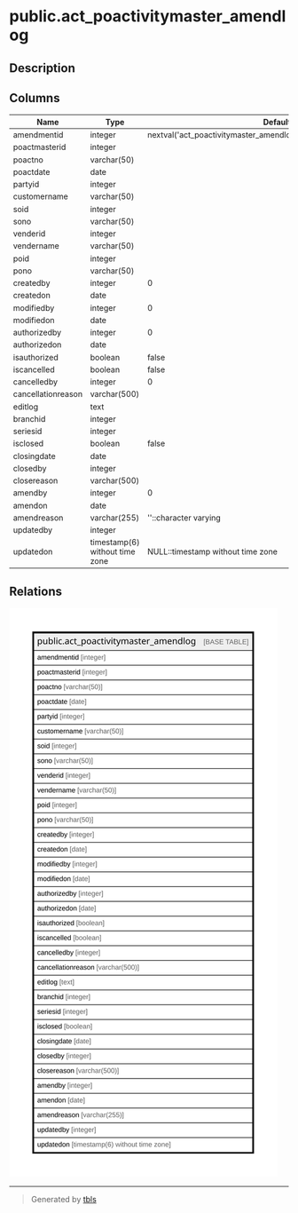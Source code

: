 # public.act_poactivitymaster_amendlog

## Description

## Columns

| Name | Type | Default | Nullable | Children | Parents | Comment |
| ---- | ---- | ------- | -------- | -------- | ------- | ------- |
| amendmentid | integer | nextval('act_poactivitymaster_amendlog_amendmentid_seq'::regclass) | false |  |  |  |
| poactmasterid | integer |  | true |  |  |  |
| poactno | varchar(50) |  | true |  |  |  |
| poactdate | date |  | true |  |  |  |
| partyid | integer |  | true |  |  |  |
| customername | varchar(50) |  | true |  |  |  |
| soid | integer |  | true |  |  |  |
| sono | varchar(50) |  | true |  |  |  |
| venderid | integer |  | true |  |  |  |
| vendername | varchar(50) |  | true |  |  |  |
| poid | integer |  | true |  |  |  |
| pono | varchar(50) |  | true |  |  |  |
| createdby | integer | 0 | true |  |  |  |
| createdon | date |  | true |  |  |  |
| modifiedby | integer | 0 | true |  |  |  |
| modifiedon | date |  | true |  |  |  |
| authorizedby | integer | 0 | true |  |  |  |
| authorizedon | date |  | true |  |  |  |
| isauthorized | boolean | false | true |  |  |  |
| iscancelled | boolean | false | true |  |  |  |
| cancelledby | integer | 0 | true |  |  |  |
| cancellationreason | varchar(500) |  | true |  |  |  |
| editlog | text |  | true |  |  |  |
| branchid | integer |  | true |  |  |  |
| seriesid | integer |  | true |  |  |  |
| isclosed | boolean | false | true |  |  |  |
| closingdate | date |  | true |  |  |  |
| closedby | integer |  | true |  |  |  |
| closereason | varchar(500) |  | true |  |  |  |
| amendby | integer | 0 | true |  |  |  |
| amendon | date |  | true |  |  |  |
| amendreason | varchar(255) | ''::character varying | true |  |  |  |
| updatedby | integer |  | true |  |  |  |
| updatedon | timestamp(6) without time zone | NULL::timestamp without time zone | true |  |  |  |

## Relations

![er](public.act_poactivitymaster_amendlog.svg)

---

> Generated by [tbls](https://github.com/k1LoW/tbls)
